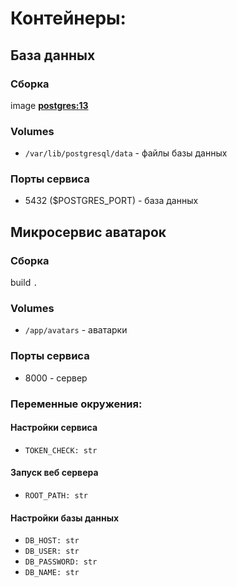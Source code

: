 # Контейнеры:
## База данных
### Сборка
image **[postgres:13](https://hub.docker.com/_/postgres)**
### Volumes
- `/var/lib/postgresql/data` - файлы базы данных
### Порты сервиса
- 5432 ($POSTGRES_PORT) - база данных
## Микросервис аватарок
### Сборка 
build `.`
### Volumes
- `/app/avatars` - аватарки 
### Порты сервиса
- 8000 - сервер
### Переменные окружения:
#### Настройки сервиса
- `TOKEN_CHECK: str`
#### Запуск веб сервера
- `ROOT_PATH: str`
#### Настройки базы данных
- `DB_HOST: str`
- `DB_USER: str`
- `DB_PASSWORD: str`
- `DB_NAME: str`
